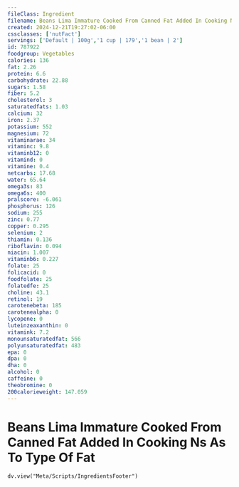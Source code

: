 ```yaml
---
fileClass: Ingredient
filename: Beans Lima Immature Cooked From Canned Fat Added In Cooking Ns As To Type Of Fat
created: 2024-12-21T19:27:02-06:00
cssclasses: ['nutFact']
servings: ['Default | 100g','1 cup | 179','1 bean | 2']
id: 787922
foodgroup: Vegetables
calories: 136
fat: 2.26
protein: 6.6
carbohydrate: 22.88
sugars: 1.58
fiber: 5.2
cholesterol: 3
saturatedfats: 1.03
calcium: 32
iron: 2.37
potassium: 552
magnesium: 72
vitaminarae: 34
vitaminc: 9.8
vitaminb12: 0
vitamind: 0
vitamine: 0.4
netcarbs: 17.68
water: 65.64
omega3s: 83
omega6s: 400
pralscore: -6.061
phosphorus: 126
sodium: 255
zinc: 0.77
copper: 0.295
selenium: 2
thiamin: 0.136
riboflavin: 0.094
niacin: 1.007
vitaminb6: 0.227
folate: 25
folicacid: 0
foodfolate: 25
folatedfe: 25
choline: 43.1
retinol: 19
carotenebeta: 185
carotenealpha: 0
lycopene: 0
luteinzeaxanthin: 0
vitamink: 7.2
monounsaturatedfat: 566
polyunsaturatedfat: 483
epa: 0
dpa: 0
dha: 0
alcohol: 0
caffeine: 0
theobromine: 0
200calorieweight: 147.059
---
```


# Beans Lima Immature Cooked From Canned Fat Added In Cooking Ns As To Type Of Fat

```dataviewjs
dv.view("Meta/Scripts/IngredientsFooter")
```